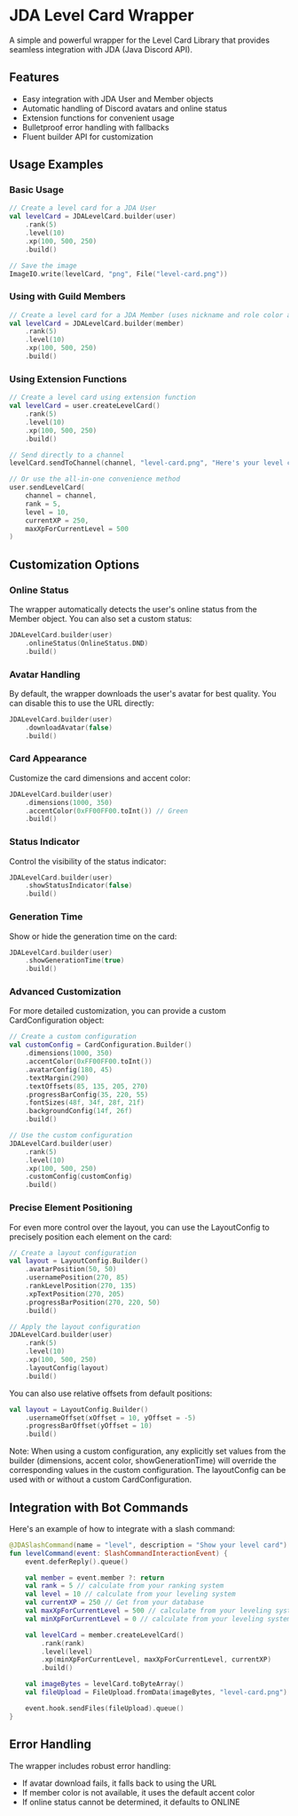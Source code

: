 # JDA Level Card Wrapper

A simple and powerful wrapper for the Level Card Library that provides seamless integration with JDA (Java Discord API).

## Features

- Easy integration with JDA User and Member objects
- Automatic handling of Discord avatars and online status
- Extension functions for convenient usage
- Bulletproof error handling with fallbacks
- Fluent builder API for customization

## Usage Examples

### Basic Usage

```kotlin
// Create a level card for a JDA User
val levelCard = JDALevelCard.builder(user)
    .rank(5)
    .level(10)
    .xp(100, 500, 250)
    .build()

// Save the image
ImageIO.write(levelCard, "png", File("level-card.png"))
```

### Using with Guild Members

```kotlin
// Create a level card for a JDA Member (uses nickname and role color automatically)
val levelCard = JDALevelCard.builder(member)
    .rank(5)
    .level(10)
    .xp(100, 500, 250)
    .build()
```

### Using Extension Functions

```kotlin
// Create a level card using extension function
val levelCard = user.createLevelCard()
    .rank(5)
    .level(10)
    .xp(100, 500, 250)
    .build()

// Send directly to a channel
levelCard.sendToChannel(channel, "level-card.png", "Here's your level card!")

// Or use the all-in-one convenience method
user.sendLevelCard(
    channel = channel,
    rank = 5,
    level = 10,
    currentXP = 250,
    maxXpForCurrentLevel = 500
)
```

## Customization Options

### Online Status

The wrapper automatically detects the user's online status from the Member object. You can also set a custom status:

```kotlin
JDALevelCard.builder(user)
    .onlineStatus(OnlineStatus.DND)
    .build()
```

### Avatar Handling

By default, the wrapper downloads the user's avatar for best quality. You can disable this to use the URL directly:

```kotlin
JDALevelCard.builder(user)
    .downloadAvatar(false)
    .build()
```

### Card Appearance

Customize the card dimensions and accent color:

```kotlin
JDALevelCard.builder(user)
    .dimensions(1000, 350)
    .accentColor(0xFF00FF00.toInt()) // Green
    .build()
```

### Status Indicator

Control the visibility of the status indicator:

```kotlin
JDALevelCard.builder(user)
    .showStatusIndicator(false)
    .build()
```

### Generation Time

Show or hide the generation time on the card:

```kotlin
JDALevelCard.builder(user)
    .showGenerationTime(true)
    .build()
```

### Advanced Customization

For more detailed customization, you can provide a custom CardConfiguration object:

```kotlin
// Create a custom configuration
val customConfig = CardConfiguration.Builder()
    .dimensions(1000, 350)
    .accentColor(0xFF00FF00.toInt())
    .avatarConfig(180, 45)
    .textMargin(290)
    .textOffsets(85, 135, 205, 270)
    .progressBarConfig(35, 220, 55)
    .fontSizes(48f, 34f, 28f, 21f)
    .backgroundConfig(14f, 26f)
    .build()

// Use the custom configuration
JDALevelCard.builder(user)
    .rank(5)
    .level(10)
    .xp(100, 500, 250)
    .customConfig(customConfig)
    .build()
```

### Precise Element Positioning

For even more control over the layout, you can use the LayoutConfig to precisely position each element on the card:

```kotlin
// Create a layout configuration
val layout = LayoutConfig.Builder()
    .avatarPosition(50, 50)
    .usernamePosition(270, 85)
    .rankLevelPosition(270, 135)
    .xpTextPosition(270, 205)
    .progressBarPosition(270, 220, 50)
    .build()

// Apply the layout configuration
JDALevelCard.builder(user)
    .rank(5)
    .level(10)
    .xp(100, 500, 250)
    .layoutConfig(layout)
    .build()
```

You can also use relative offsets from default positions:

```kotlin
val layout = LayoutConfig.Builder()
    .usernameOffset(xOffset = 10, yOffset = -5)
    .progressBarOffset(yOffset = 10)
    .build()
```

Note: When using a custom configuration, any explicitly set values from the builder (dimensions, accent color, showGenerationTime) will override the corresponding values in the custom configuration. The layoutConfig can be used with or without a custom CardConfiguration.

## Integration with Bot Commands

Here's an example of how to integrate with a slash command:

```kotlin
@JDASlashCommand(name = "level", description = "Show your level card")
fun levelCommand(event: SlashCommandInteractionEvent) {
    event.deferReply().queue()

    val member = event.member ?: return
    val rank = 5 // calculate from your ranking system
    val level = 10 // calculate from your leveling system
    val currentXP = 250 // Get from your database
    val maxXpForCurrentLevel = 500 // calculate from your leveling system
    val minXpForCurrentLevel = 0 // calculate from your leveling system

    val levelCard = member.createLevelCard()
        .rank(rank)
        .level(level)
        .xp(minXpForCurrentLevel, maxXpForCurrentLevel, currentXP)
        .build()

    val imageBytes = levelCard.toByteArray()
    val fileUpload = FileUpload.fromData(imageBytes, "level-card.png")

    event.hook.sendFiles(fileUpload).queue()
}
```

## Error Handling

The wrapper includes robust error handling:

- If avatar download fails, it falls back to using the URL
- If member color is not available, it uses the default accent color
- If online status cannot be determined, it defaults to ONLINE
